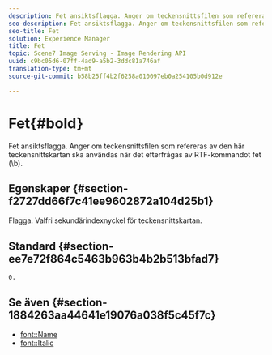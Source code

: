 ```yaml
---
description: Fet ansiktsflagga. Anger om teckensnittsfilen som refereras av den här teckensnittskartan ska användas när det efterfrågas av RTF-kommandot fet (\b).
seo-description: Fet ansiktsflagga. Anger om teckensnittsfilen som refereras av den här teckensnittskartan ska användas när det efterfrågas av RTF-kommandot fet (\b).
seo-title: Fet
solution: Experience Manager
title: Fet
topic: Scene7 Image Serving - Image Rendering API
uuid: c9bc05d6-07ff-4ad9-a5b2-3ddc81a746af
translation-type: tm+mt
source-git-commit: b58b25ff4b2f6258a010097eb0a254105b0d912e

---
```



# Fet{#bold}

Fet ansiktsflagga. Anger om teckensnittsfilen som refereras av den här teckensnittskartan ska användas när det efterfrågas av RTF-kommandot fet (\b).

## Egenskaper {#section-f2727dd66f7c41ee9602872a104d25b1}

Flagga. Valfri sekundärindexnyckel för teckensnittskartan.

## Standard {#section-ee7e72f864c5463b963b4b2b513bfad7}

`0.`

## Se även {#section-1884263aa44641e19076a038f5c45f7c}

* [font::Name](r-name-font.md#reference_C55889877DC54AABB60734DCDE86EE76)
* [font::Italic](../../../../../is-api/image-catalog/image-serving-api-ref/c-image-catalog-reference/c-font-map-reference/r-italic-font.md#reference-dc04a532b34a41af81b0b9644acfaad6)
